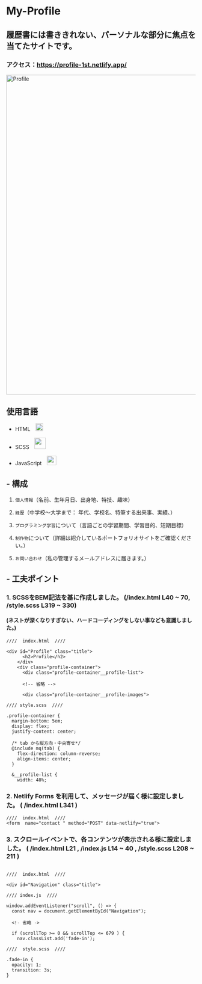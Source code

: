 # My-Profile
## 履歴書には書ききれない、パーソナルな部分に焦点を当てたサイトです。
### アクセス：https://profile-1st.netlify.app/

<img width="851" alt="Profile" src="https://user-images.githubusercontent.com/66821960/101805759-7a4c9e80-3b56-11eb-8daf-2e0ab6a072e0.png">


## 使用言語

 -  HTML　<img width= '20px'  src="https://cdn.svgporn.com/logos/html-5.svg">

 -  SCSS　<img width= '30px'  src="https://cdn.svgporn.com/logos/sass.svg">

 -  JavaScript　<img width= '25px'  src="https://cdn.svgporn.com/logos/javascript.svg">


## - 構成

1. `個人情報`（名前、生年月日、出身地、特技、趣味）

1. `経歴`（中学校〜大学まで：  年代、学校名、特筆する出来事、実績、）

1. `プログラミング学習`について（言語ごとの学習期間、学習目的、短期目標）

1. `制作物`について（詳細は紹介しているポートフォリオサイトをご確認ください。）

1. `お問い合わせ`（私の管理するメールアドレスに届きます。）


## - 工夫ポイント

### 1. SCSSをBEM記法を基に作成しました。 (/index.html L40 ~ 70, /style.scss L319 ~ 330)
#### (ネストが深くなりすぎない、ハードコーディングをしない事なども意識しました。)

```
////  index.html  ////

<div id="Profile" class="title">
      <h2>Profile</h2>
    </div>
    <div class="profile-container">
      <div class="profile-container__profile-list">

      <!-- 省略 -->

      <div class="profile-container__profile-images">

//// style.scss  ////

.profile-container {
  margin-bottom: 5em;
  display: flex;
  justify-content: center;

  /* tab から縦方向・中央寄せ*/
  @include mq(tab) {
    flex-direction: column-reverse;
    align-items: center;
  }

  &__profile-list {
    width: 48%;

```

### 2. Netlify Forms を利用して、メッセージが届く様に設定しました。 ( /index.html L341 )

```
////  index.html  ////
<form  name="contact " method="POST" data-netlify="true">
```


### 3. スクロールイベントで、各コンテンツが表示される様に設定しました。 ( /index.html L21 , /index.js L14 ~ 40 ,  /style.scss L208 ~ 211 )

```

////  index.html  ////

<div id="Navigation" class="title">

//// index.js  ////

window.addEventListener("scroll", () => {
  const nav = document.getElementById("Navigation");

  <!- 省略 ->

  if (scrollTop >= 0 && scrollTop <= 679 ) {
    nav.classList.add('fade-in');

////  style.scss  ////

.fade-in {
  opacity: 1;
  transition: 3s;
}
```